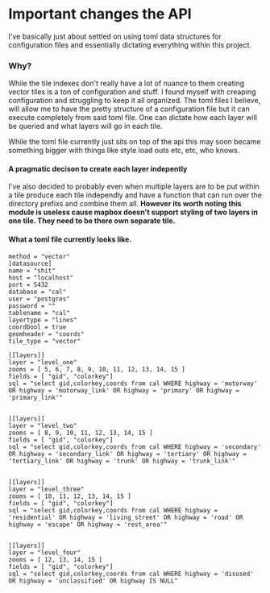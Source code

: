 # Important changes the API

I've basically just about settled on using toml data structures for configuration files and essentially dictating everything within this project. 

### Why? 

While the tile indexes don't really have a lot of nuance to them creating vector tiles is a ton of configuration and stuff. I found myself with creaping configuration and struggling to keep it all organized. The toml files I believe, will allow me to have the pretty structure of a configuration file but it can execute completely from said toml file. One can dictate how each layer will be queried and what layers will go in each tile. 

While the toml file currently just sits on top of the api this may soon became something bigger with things like style load outs etc, etc, who knows. 

#### A pragmatic decison to create each layer indepently

I've also decided to probably even when multiple layers are to be put within a tile produce each tile independly and have a function that can run over the directory prefixs and combine them all. **However its worth noting this module is useless cause mapbox doesn't support styling of two layers  in one tile. They need to be there own separate tile.**

#### What a toml file currently looks like.

```
method = "vector"
[datasource]
name = "shit"	
host = "localhost"		
port = 5432				
database = "cal" 	
user = "postgres"			
password = ""			
tablename = "cal"
layertype = "lines"
coordbool = true 	
geomheader = "coords"
tile_type = "vector"

[[layers]]
layer = "level_one"
zooms = [ 5, 6, 7, 8, 9, 10, 11, 12, 13, 14, 15 ]
fields = [ "gid", "colorkey"]
sql = "select gid,colorkey,coords from cal WHERE highway = 'motorway' OR highway = 'motorway_link' OR highway = 'primary' OR highway = 'primary_link'"


[[layers]]
layer = "level_two"
zooms = [ 8, 9, 10, 11, 12, 13, 14, 15 ]
fields = [ "gid", "colorkey"]
sql = "select gid,colorkey,coords from cal WHERE highway = 'secondary' OR highway = 'secondary_link' OR highway = 'tertiary' OR highway = 'tertiary_link' OR highway = 'trunk' OR highway = 'trunk_link'"


[[layers]]
layer = "level_three"
zooms = [ 10, 11, 12, 13, 14, 15 ]
fields = [ "gid", "colorkey"]
sql = "select gid,colorkey,coords from cal WHERE highway = 'residential' OR highway = 'living_street' OR highway = 'road' OR highway = 'escape' OR highway = 'rest_area'"


[[layers]]
layer = "level_four"
zooms = [ 12, 13, 14, 15 ]
fields = [ "gid", "colorkey"]
sql = "select gid,colorkey,coords from cal WHERE highway = 'disused' OR highway = 'unclassified' OR highway IS NULL"
```

